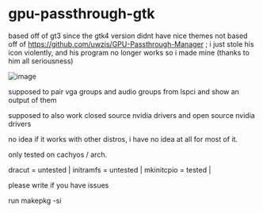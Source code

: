 # gpu-passthrough-gtk
based off of gt3 since the gtk4 version didnt have nice themes
not based off of https://github.com/uwzis/GPU-Passthrough-Manager ; i just stole his icon violently, and his program no longer works so i made mine (thanks to him all seriousness)

![image](https://github.com/user-attachments/assets/8b6f93ca-aa7e-455c-a30c-c716b6a4703f)

supposed to pair vga groups and audio groups from lspci and show an output of them

supposed to also work closed source nvidia drivers and open source nvidia drivers

no idea if it works with other distros, i have no idea at all for most of it.

only tested on cachyos / arch. 

dracut = untested |
initramfs = untested |
mkinitcpio = tested |

please write if you have issues

run makepkg -si
